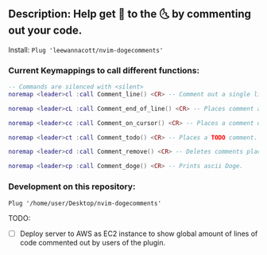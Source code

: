 ## Description: Help get :dog: to the :last_quarter_moon_with_face: by commenting out your code. 

Install: `Plug 'leewannacott/nvim-dogecomments'`

### Current Keymappings to call different functions:
```lua
-- Commands are silenced with <silent>
noremap <leader>cl :call Comment_line() <CR> -- Comment out a single line or multiple using count or VL mode.

noremap <leader>cL :call Comment_end_of_line() <CR> -- Places comment at end of line and enters insert mode.

noremap <leader>cc :call Comment_on_cursor() <CR> -- Places a comment on the cursor mark position.

noremap <leader>ct :call Comment_todo() <CR> -- Places a TODO comment.

noremap <leader>cd :call Comment_remove() <CR> -- Deletes comments placed at start of lines.

noremap <leader>cp :call Comment_doge() <CR> -- Prints ascii Doge.
```

### Development on this repository:

`Plug '/home/user/Desktop/nvim-dogecomments'`

TODO: 
- [ ] Deploy server to AWS as EC2 instance to show global amount of lines of code commented out by users of the plugin.
